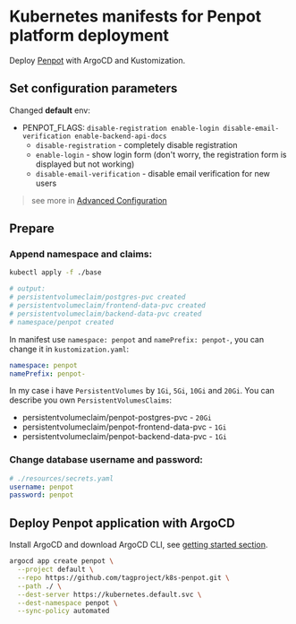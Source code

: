 # Kubernetes manifests for Penpot platform deployment

Deploy [Penpot](https://penpot.app/) with ArgoCD and Kustomization.

## Set configuration parameters

Changed **default** env:

- PENPOT_FLAGS: `disable-registration enable-login disable-email-verification enable-backend-api-docs`
  - `disable-registration` - completely disable registration
  - `enable-login` - show login form (don't worry, the registration form is displayed but not working)
  - `disable-email-verification` - disable email verification for new users

> see more in [Advanced Configuration](https://help.penpot.app/technical-guide/configuration/)

## Prepare

### Append namespace and claims:

```sh
kubectl apply -f ./base

# output:
# persistentvolumeclaim/postgres-pvc created
# persistentvolumeclaim/frontend-data-pvc created
# persistentvolumeclaim/backend-data-pvc created
# namespace/penpot created

```

In manifest use `namespace: penpot` and `namePrefix: penpot-`, you can change it in `kustomization.yaml`:

```yaml
namespace: penpot
namePrefix: penpot-
```

In my case i have `PersistentVolumes` by `1Gi`, `5Gi`, `10Gi` and `20Gi`. You can describe you own `PersistentVolumesClaims`:

- persistentvolumeclaim/penpot-postgres-pvc - `20Gi`
- persistentvolumeclaim/penpot-frontend-data-pvc - `1Gi`
- persistentvolumeclaim/penpot-backend-data-pvc - `1Gi`

### Change database username and password:

```yaml
# ./resources/secrets.yaml
username: penpot
password: penpot
```

## Deploy Penpot application with ArgoCD

Install ArgoCD and download ArgoCD CLI, see [getting started section](https://argo-cd.readthedocs.io/en/stable/getting_started/).

```sh
argocd app create penpot \
  --project default \
  --repo https://github.com/tagproject/k8s-penpot.git \
  --path ./ \
  --dest-server https://kubernetes.default.svc \
  --dest-namespace penpot \
  --sync-policy automated

```
